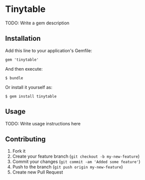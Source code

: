 # Tinytable

TODO: Write a gem description

## Installation

Add this line to your application's Gemfile:

    gem 'tinytable'

And then execute:

    $ bundle

Or install it yourself as:

    $ gem install tinytable

## Usage

TODO: Write usage instructions here

## Contributing

1. Fork it
2. Create your feature branch (`git checkout -b my-new-feature`)
3. Commit your changes (`git commit -am 'Added some feature'`)
4. Push to the branch (`git push origin my-new-feature`)
5. Create new Pull Request
